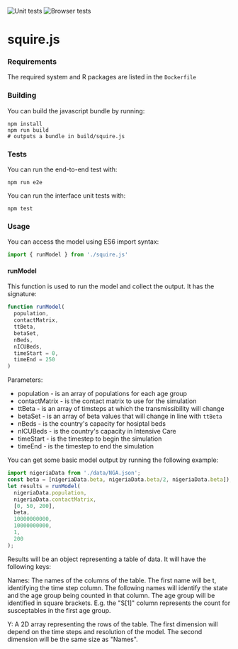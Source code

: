 ![Unit tests](https://github.com/mrc-ide/squire_js/workflows/test/badge.svg?branch=master)
![Browser tests](https://github.com/mrc-ide/squire_js/workflows/e2e/badge.svg?branch=master)

# squire.js

### Requirements

The required system and R packages are listed in the `Dockerfile`

### Building

You can build the javascript bundle by running:

```
npm install
npm run build
# outputs a bundle in build/squire.js
```

### Tests

You can run the end-to-end test with:

```
npm run e2e
```

You can run the interface unit tests with:

```
npm test
```

### Usage

You can access the model using ES6 import syntax:

```js
import { runModel } from './squire.js'
```

#### runModel

This function is used to run the model and collect the output. It has the
signature:

```js
function runModel(
  population,
  contactMatrix,
  ttBeta,
  betaSet,
  nBeds,
  nICUBeds,
  timeStart = 0,
  timeEnd = 250
)
```

Parameters:

 * population - is an array of populations for each age group
 * contactMatrix - is the contact matrix to use for the simulation
 * ttBeta - is an array of timsteps at which the transmissibility will change
 * betaSet - is an array of beta values that will change in line with `ttBeta`
 * nBeds - is the country's capacity for hosiptal beds
 * nICUBeds - is the country's capacity in Intensive Care
 * timeStart - is the timestep to begin the simulation
 * timeEnd - is the timestep to end the simulation

You can get some basic model output by running the following example:

```js
import nigeriaData from './data/NGA.json';
const beta = [nigeriaData.beta, nigeriaData.beta/2, nigeriaData.beta]);
let results = runModel(
  nigeriaData.population,
  nigeriaData.contactMatrix,
  [0, 50, 200],
  beta,
  10000000000,
  10000000000,
  1,
  200
);
```

Results will be an object representing a table of data. It will have the following keys:

Names: The names of the columns of the table. The first name will be t, identifying the time step column. The following names will identify the state and the age group being counted in that column. The age group will be identified in square brackets. E.g. the "S[1]" column represents the count for susceptables in the first age group.

Y: A 2D array representing the rows of the table. The first dimension will depend on the time steps and resolution of the model. The second dimension will be the same size as "Names".
